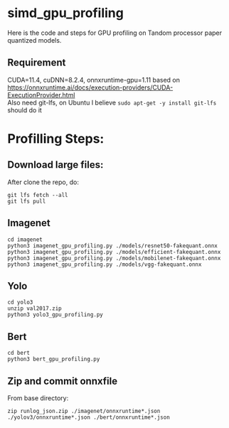 # simd_gpu_profiling
Here is the code and steps for GPU profiling on Tandom processor paper quantized models.

## Requirement
CUDA=11.4, cuDNN=8.2.4, onnxruntime-gpu=1.11 based on https://onnxruntime.ai/docs/execution-providers/CUDA-ExecutionProvider.html \
Also need git-lfs, on Ubuntu I believe ```sudo apt-get -y install git-lfs``` should do it

# Profilling Steps:
## Download large files:
After clone the repo, do:
```console
git lfs fetch --all
git lfs pull
```

## Imagenet
```console
cd imagenet
python3 imagenet_gpu_profiling.py ./models/resnet50-fakequant.onnx
python3 imagenet_gpu_profiling.py ./models/efficient-fakequant.onnx
python3 imagenet_gpu_profiling.py ./models/mobilenet-fakequant.onnx 
python3 imagenet_gpu_profiling.py ./models/vgg-fakequant.onnx
```

## Yolo
```console
cd yolo3
unzip val2017.zip
python3 yolo3_gpu_profiling.py
```

## Bert
```console
cd bert
python3 bert_gpu_profiling.py
```

## Zip and commit onnxfile
From base directory:
```console
zip runlog_json.zip ./imagenet/onnxruntime*.json ./yolov3/onnxruntime*.json ./bert/onnxruntime*.json
```

